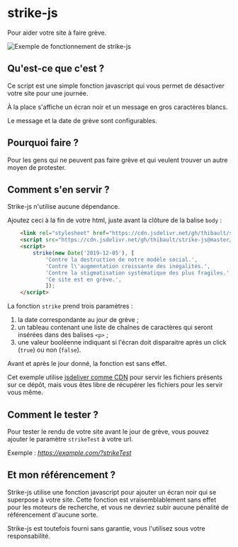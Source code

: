 # strike-js

Pour aider votre site à faire grève.

![Exemple de fonctionnement de strike-js](strike-js-demo.png)

## Qu'est-ce que c'est ?

Ce script est une simple fonction javascript qui vous permet de désactiver
votre site pour une journée.

À la place s'affiche un écran noir et un message en gros caractères blancs.

Le message et la date de grève sont configurables.


## Pourquoi faire ?

Pour les gens qui ne peuvent pas faire grève et qui veulent trouver un autre
moyen de protester.


## Comment s'en servir ?

Strike-js n'utilise aucune dépendance.

Ajoutez ceci à la fin de votre html, juste avant la clôture de la balise
`body` :

```html
    <link rel="stylesheet" href="https://cdn.jsdelivr.net/gh/thibault/strike-js@master/strike.css" type="text/css" charset="utf-8">
    <script src="https://cdn.jsdelivr.net/gh/thibault/strike-js@master/strike.js"></script>
    <script>
        strike(new Date('2019-12-05'), [
            'Contre la destruction de notre modèle social.',
            'Contre l\'augmentation croissante des inégalités.',
            'Contre la stigmatisation systématique des plus fragiles.',
            'Ce site est en grève.',
            ]);
    </script>
```

La fonction `strike` prend trois paramètres :

1. la date correspondante au jour de grève ;
2. un tableau contenant une liste de chaînes de caractères qui seront
   insérées dans des balises `<p>` ;
3. une valeur booléenne indiquant si l'écran doit disparaitre après un click (`true`) ou non (`false`).

Avant et après le jour donné, la fonction est sans effet.

Cet exemple utilise [jsdeliver comme CDN](https://www.jsdelivr.com/?docs=gh)
pour servir les fichiers présents sur ce dépôt, mais vous êtes libre de
récupérer les fichiers pour les servir vous même.


## Comment le tester ?

Pour tester le rendu de votre site avant le jour de grève, vous pouvez ajouter
le paramètre `strikeTest` à votre url.

Exemple : *https://example.com/?strikeTest*


## Et mon référencement ?

Strike-js utilise une fonction javascript pour ajouter un écran noir qui se
superpose à votre site. Cette fonction est vraisemblablement sans effet pour
les moteurs de recherche, et vous ne devriez subir aucune pénalité de
référencement d'aucune sorte.

Strike-js est toutefois fourni sans garantie, vous l'utilisez sous
votre responsabilité.

